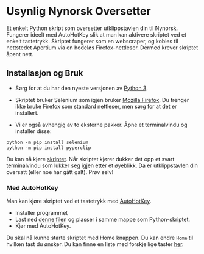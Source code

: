# Usynlig Nynorsk Oversetter
Et enkelt Python skript som oversetter utklippstavlen din til Nynorsk. Fungerer ideelt med AutoHotKey slik at man kan aktivere skriptet ved et enkelt tastetrykk. Skriptet fungerer som en webscraper, og kobles til nettstedet Apertium via en hodeløs Firefox-nettleser. Dermed krever skriptet åpent nett.
## Installasjon og Bruk
- Sørg for at du har den nyeste versjonen av [Python 3](https://www.python.org/downloads/).
- Skriptet bruker Selenium som igjen bruker [Mozilla Firefox](https://www.mozilla.org/en-US/firefox/new/). Du trenger ikke bruke Firefox som standard nettleser, men sørg for at det er installert.

- Vi er også avhengig av to eksterne pakker. Åpne et terminalvindu og installer disse:
```
python -m pip install selenium
python -m pip install pyperclip
```
Du kan nå kjøre [skriptet](https://github.com/cheval-constipe/Usynlig-Nynorsk-Oversetter/blob/main/script.py). Når skriptet kjører dukker det opp et svart terminalvindu som lukker seg igjen etter et øyeblikk. Da er utklippstavlen din oversatt (eller noe har gått galt). Prøv selv!

### Med AutoHotKey
Man kan kjøre skriptet ved et tastetrykk med [AutoHotKey](https://www.autohotkey.com).
- Installer programmet
- Last ned [denne filen](https://github.com/cheval-constipe/Usynlig-Nynorsk-Oversetter/blob/dev-1/oversett.ahk) og plasser i samme mappe som Python-skriptet.
- Kjør med AutoHotKey.

Du skal nå kunne starte skriptet med Home knappen. Du kan endre `Home` til hvilken tast du ønsker. Du kan finne en liste med forskjellige taster [her](https://www.autohotkey.com/docs/KeyList.htm).
